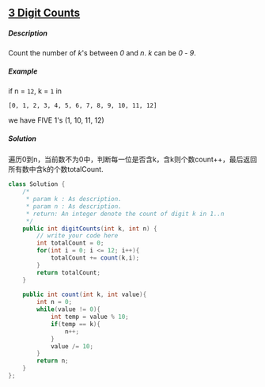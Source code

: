 ## [3 Digit Counts](http://www.lintcode.com/en/problem/digit-counts/#)

##### Description

Count the number of *k*'s between *0* and *n*. *k* can be *0* - *9*.

##### Example

if n = `12`, k = `1` in

```
[0, 1, 2, 3, 4, 5, 6, 7, 8, 9, 10, 11, 12]

```

we have FIVE 1's (1, 10, 11, 12)

##### Solution

遍历0到n，当前数不为0中，判断每一位是否含k，含k则个数count++，最后返回所有数中含k的个数totalCount.

```java
class Solution {
    /*
     * param k : As description.
     * param n : As description.
     * return: An integer denote the count of digit k in 1..n
     */
    public int digitCounts(int k, int n) {
        // write your code here
        int totalCount = 0;
        for(int i = 0; i <= 12; i++){
            totalCount += count(k,i);
        }
        return totalCount;
    }
    
    public int count(int k, int value){
        int n = 0;
        while(value != 0){
            int temp = value % 10;
            if(temp == k){
                n++;
            }
            value /= 10;
        }
        return n;
    }
};

```



